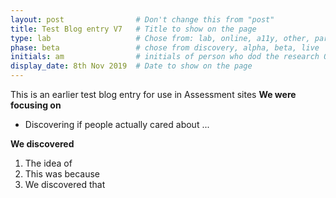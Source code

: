 ```yaml
---
layout: post                # Don't change this from "post"
title: Test Blog entry V7   # Title to show on the page
type: lab                   # Chose from: lab, online, a11y, other, partner
phase: beta                 # chose from discovery, alpha, beta, live
initials: am                # initials of person who dod the research OR who uploaded it to this site
display_date: 8th Nov 2019  # Date to show on the page
---
```


This is an earlier  test blog entry for use in Assessment sites
**We were focusing on**
- Discovering if people actually cared about ...



**We discovered**

1. The idea of
2. This was because
3. We discovered that
<!--more-->
